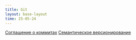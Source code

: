 ```yaml
---
title: Git
layout: base-layout
time: 25-05-24
---
```


[Соглашение о коммитах](/linux-notes/docs/git/conventional-commits)
[Семантическое версионирование](/linux-notes/docs/git/semver)